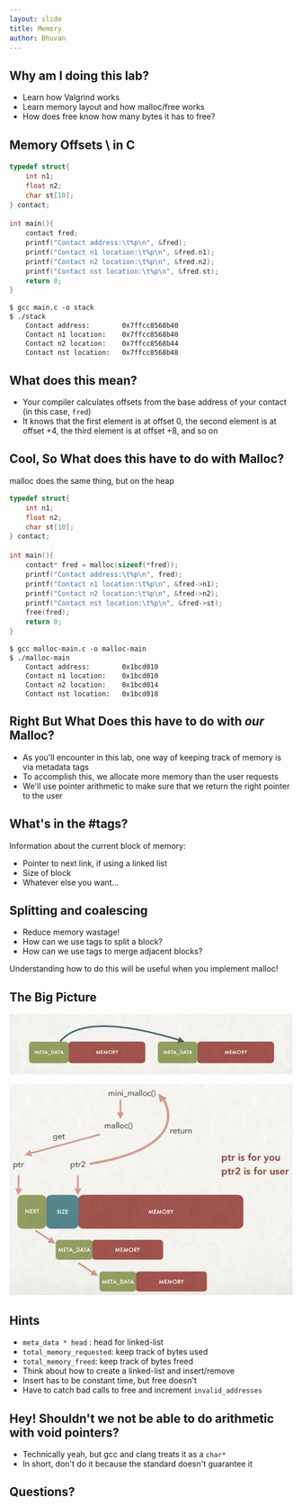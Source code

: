 ```yaml
---
layout: slide
title: Memory
author: Bhuvan
---
```


## Why am I doing this lab?

* Learn how Valgrind works
* Learn memory layout and how malloc/free works
* How does free know how many bytes it has to free?

<horizontal />

## Memory Offsets \ in C

<vertical />

```C
typedef struct{
	int n1;
	float n2;
	char st[10];
} contact;

int main(){
	contact fred;
	printf("Contact address:\t%p\n", &fred);
	printf("Contact n1 location:\t%p\n", &fred.n1);
	printf("Contact n2 location:\t%p\n", &fred.n2);
	printf("Contact nst location:\t%p\n", &fred.st);
	return 0;
}
```

<vertical />

```console
$ gcc main.c -o stack
$ ./stack
	Contact address:		0x7ffcc8568b40
	Contact n1 location:	0x7ffcc8568b40
	Contact n2 location:	0x7ffcc8568b44
	Contact nst location:	0x7ffcc8568b48
```

## What does this mean?
* Your compiler calculates offsets from the base address of your contact (in this case, `fred`)
* It knows that the first element is at offset 0, the second element is at offset +4, the third element is at offset +8, and so on

<horizontal />

## Cool, So What does this have to do with Malloc?

<vertical />

malloc does the same thing, but on the heap

<vertical />

```C
typedef struct{
	int n1;
	float n2;
	char st[10];
} contact;

int main(){
	contact* fred = malloc(sizeof(*fred));
	printf("Contact address:\t%p\n", fred);
	printf("Contact n1 location:\t%p\n", &fred->n1);
	printf("Contact n2 location:\t%p\n", &fred->n2);
	printf("Contact nst location:\t%p\n", &fred->st);
	free(fred);
	return 0;
}
```

<vertical />

```console
$ gcc malloc-main.c -o malloc-main
$ ./malloc-main
	Contact address:		0x1bcd010
	Contact n1 location:	0x1bcd010
	Contact n2 location:	0x1bcd014
	Contact nst location:	0x1bcd018
```

<horizontal />

## Right But What Does this have to do with _our_ Malloc?

* As you'll encounter in this lab, one way of keeping track of memory is via metadata tags
* To accomplish this, we allocate more memory than the user requests
* We'll use pointer arithmetic to make sure that we return the right pointer to the user

## What's in the #tags?

Information about the current block of memory:

* Pointer to next link, if using a linked list
* Size of block
* Whatever else you want...

## Splitting and coalescing

* Reduce memory wastage!
* How can we use tags to split a block?
* How can we use tags to merge adjacent blocks?

Understanding how to do this will be useful when you implement malloc!

<horizontal />

## The Big Picture

<vertical />

![Map one](/images/assignment-docs/lab/slides/memory/val1.png)

<vertical />

![Map two](/images/assignment-docs/lab/slides/memory/val2.png)


<horizontal />

## Hints

<vertical />

* `meta_data * head` : head for linked-list
* `total_memory_requested`: keep track of bytes used
* `total_memory_freed`: keep track of bytes freed
* Think about how to create a linked-list and insert/remove
* Insert has to be constant time, but free doesn't
* Have to catch bad calls to free and increment `invalid_addresses`

## Hey! Shouldn't we not be able to do arithmetic with void pointers?

* Technically yeah, but gcc and clang treats it as a `char*`
* In short, don't do it because the standard doesn't guarantee it

<horizontal />

## Questions?
